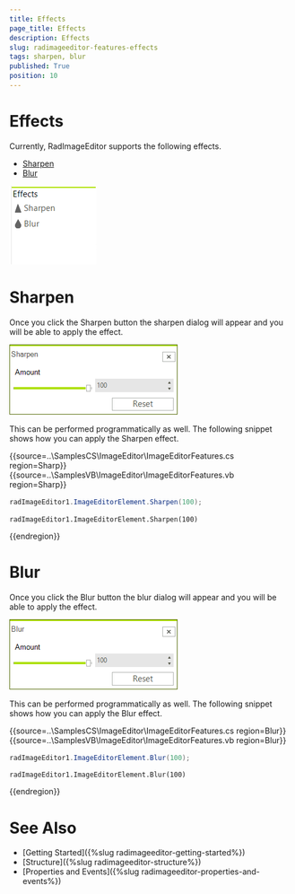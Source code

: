 ```yaml
---
title: Effects
page_title: Effects
description: Effects
slug: radimageeditor-features-effects
tags: sharpen, blur
published: True
position: 10
---
```


# Effects

Currently, RadImageEditor supports the following effects.

* [Sharpen](#sharpen)
* [Blur](#blur)

![](images/image-editor-effects001.png)

# Sharpen

Once you click the Sharpen button the sharpen dialog will appear and you will be able to apply the effect.

![](images/image-editor-effects002.png)

This can be performed programmatically as well. The following snippet shows how you can apply the Sharpen effect.

{{source=..\SamplesCS\ImageEditor\ImageEditorFeatures.cs region=Sharp}} 
{{source=..\SamplesVB\ImageEditor\ImageEditorFeatures.vb region=Sharp}}
````C#
radImageEditor1.ImageEditorElement.Sharpen(100);

````
````VB.NET
radImageEditor1.ImageEditorElement.Sharpen(100)

````

{{endregion}}

# Blur

Once you click the Blur button the blur dialog will appear and you will be able to apply the effect.

![](images/image-editor-effects003.png)

This can be performed programmatically as well. The following snippet shows how you can apply the Blur effect.

{{source=..\SamplesCS\ImageEditor\ImageEditorFeatures.cs region=Blur}} 
{{source=..\SamplesVB\ImageEditor\ImageEditorFeatures.vb region=Blur}}
````C#
radImageEditor1.ImageEditorElement.Blur(100);

````
````VB.NET
radImageEditor1.ImageEditorElement.Blur(100)

````

{{endregion}}

# See Also

* [Getting Started]({%slug radimageeditor-getting-started%})
* [Structure]({%slug radimageeditor-structure%})
* [Properties and Events]({%slug radimageeditor-properties-and-events%})